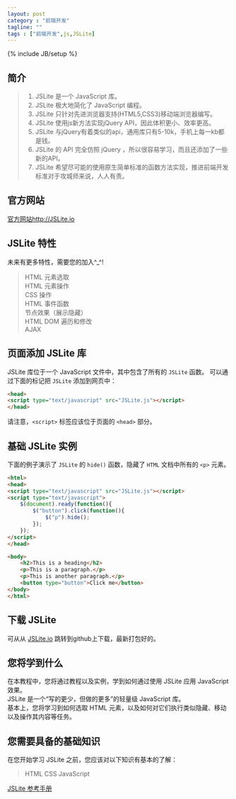 ```yaml
---
layout: post
category : "前端开发"
tagline: ""
tags : ["前端开发",js,JSLite]
---
```

{% include JB/setup %}

## 简介

> 1. JSLite 是一个 JavaScript 库。  
> 2. JSLite 极大地简化了 JavaScript 编程。  
> 3. JSLite 只针对先进浏览器支持(HTML5,CSS3)移动端浏览器编写。  
> 4. JSLite 使用js新方法实现jQuery API，因此体积更小、效率更高。  
> 5. JSLite 与jQuery有着类似的api，通用库只有5-10k，手机上每一kb都是钱。  
> 6. JSLite 的 API 完全仿照 jQuery ，所以很容易学习，而且还添加了一些新的API。  
> 7. JSLite 希望尽可能的使用原生简单标准的函数方法实现，推进前端开发标准对于攻城师来说，人人有责。 

## 官方网站
[官方网站http://JSLite.io](http://JSLite.io)

## JSLite 特性
未来有更多特性，需要您的加入^_^!

> HTML 元素选取  
> HTML 元素操作  
> CSS 操作  
> HTML 事件函数  
> 节点效果（展示隐藏）  
> HTML DOM 遍历和修改  
> AJAX  

## 页面添加 JSLite 库
JSLite 库位于一个 JavaScript 文件中，其中包含了所有的 `JSLite` 函数。
可以通过下面的标记把 `JSLite` 添加到网页中：

```html
<head>
<script type="text/javascript" src="JSLite.js"></script>
</head>
```

请注意，`<script>` 标签应该位于页面的 `<head>` 部分。

## 基础 JSLite 实例
下面的例子演示了 `JSLite` 的 `hide()` 函数，隐藏了 `HTML` 文档中所有的 `<p>` 元素。

```html
<html>
<head>
<script type="text/javascript" src="JSLite.js"></script>
<script type="text/javascript">
    $(document).ready(function(){
        $("button").click(function(){
            $("p").hide();
        });
    });
</script>
</head>

<body>
    <h2>This is a heading</h2>
    <p>This is a paragraph.</p>
    <p>This is another paragraph.</p>
    <button type="button">Click me</button>
</body>
</html>
```

## 下载 JSLite
可从从 [JSLite.io](http://JSLite.io) 跳转到github上下载，最新打包好的。

## 您将学到什么
在本教程中，您将通过教程以及实例，学到如何通过使用 JSLite 应用 JavaScript 效果。  
JSLite 是一个“写的更少，但做的更多”的轻量级 JavaScript 库。  
基本上，您将学习到如何选取 HTML 元素，以及如何对它们执行类似隐藏、移动以及操作其内容等任务。  

## 您需要具备的基础知识
在您开始学习 JSLite 之前，您应该对以下知识有基本的了解：

> HTML
> CSS
> JavaScript


[JSLite 参考手册](http://jslite.io/JSLite/doc/)